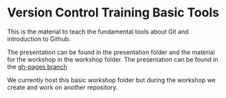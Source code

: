 # Version Control Training Basic Tools

This is the material to teach the fundamental tools about Git and introduction to Github.

The presentation can be found in the presentation folder and the material for the workshop in the workshop folder. The presentation can be found in the [gh-pages branch](https://vfonsecad.github.io/mv_version_control/index.html#/)

We currently host this basic workshop folder but during the workshop we create and work on another repository. 

